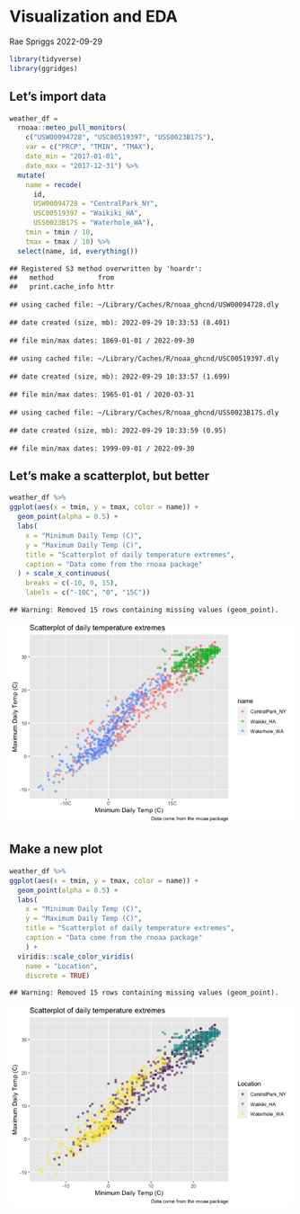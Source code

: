 Visualization and EDA
================
Rae Spriggs
2022-09-29

``` r
library(tidyverse)
library(ggridges)
```

## Let’s import data

``` r
weather_df = 
  rnoaa::meteo_pull_monitors(
    c("USW00094728", "USC00519397", "USS0023B17S"),
    var = c("PRCP", "TMIN", "TMAX"), 
    date_min = "2017-01-01",
    date_max = "2017-12-31") %>%
  mutate(
    name = recode(
      id, 
      USW00094728 = "CentralPark_NY", 
      USC00519397 = "Waikiki_HA",
      USS0023B17S = "Waterhole_WA"),
    tmin = tmin / 10,
    tmax = tmax / 10) %>%
  select(name, id, everything())
```

    ## Registered S3 method overwritten by 'hoardr':
    ##   method           from
    ##   print.cache_info httr

    ## using cached file: ~/Library/Caches/R/noaa_ghcnd/USW00094728.dly

    ## date created (size, mb): 2022-09-29 10:33:53 (8.401)

    ## file min/max dates: 1869-01-01 / 2022-09-30

    ## using cached file: ~/Library/Caches/R/noaa_ghcnd/USC00519397.dly

    ## date created (size, mb): 2022-09-29 10:33:57 (1.699)

    ## file min/max dates: 1965-01-01 / 2020-03-31

    ## using cached file: ~/Library/Caches/R/noaa_ghcnd/USS0023B17S.dly

    ## date created (size, mb): 2022-09-29 10:33:59 (0.95)

    ## file min/max dates: 1999-09-01 / 2022-09-30

## Let’s make a scatterplot, but better

``` r
weather_df %>% 
ggplot(aes(x = tmin, y = tmax, color = name)) + 
  geom_point(alpha = 0.5) +
  labs(
    x = "Minimum Daily Temp (C)",
    y = "Maximum Daily Temp (C)",
    title = "Scatterplot of daily temperature extremes", 
    caption = "Data come from the rnoaa package"
  ) + scale_x_continuous(
    breaks = c(-10, 0, 15), 
    labels = c("-10C", "0", "15C")) 
```

    ## Warning: Removed 15 rows containing missing values (geom_point).

![](Visualization_and_EDA_pt_2_files/figure-gfm/unnamed-chunk-3-1.png)<!-- -->

## Make a new plot

``` r
weather_df %>% 
ggplot(aes(x = tmin, y = tmax, color = name)) + 
  geom_point(alpha = 0.5) +
  labs(
    x = "Minimum Daily Temp (C)",
    y = "Maximum Daily Temp (C)",
    title = "Scatterplot of daily temperature extremes", 
    caption = "Data come from the rnoaa package"
    ) +
  viridis::scale_color_viridis(
    name = "Location", 
    discrete = TRUE)
```

    ## Warning: Removed 15 rows containing missing values (geom_point).

![](Visualization_and_EDA_pt_2_files/figure-gfm/unnamed-chunk-4-1.png)<!-- -->
